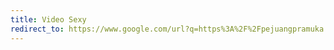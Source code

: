 ```yaml
---
title: Video Sexy
redirect_to: https://www.google.com/url?q=https%3A%2F%2Fpejuangpramuka.blogspot.com%2Fp%2Fvideo-sexy.html&sa=D&sntz=1&usg=AOvVaw2QDucZqi_pYimy0YKgZmVX
---
```

